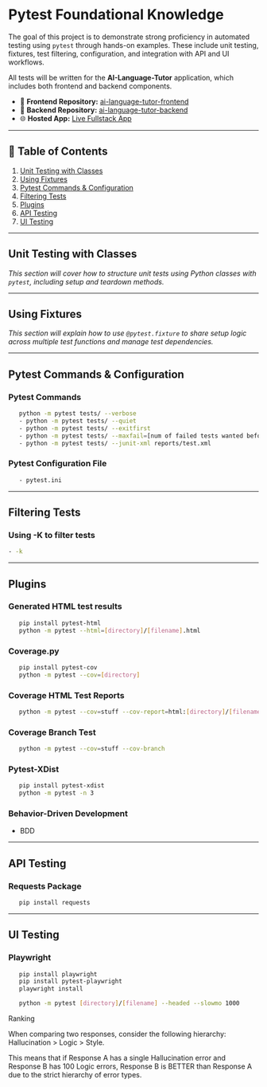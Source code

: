 # Pytest Foundational Knowledge
The goal of this project is to demonstrate strong proficiency in automated testing using `pytest` through hands-on examples. These include unit testing, fixtures, test filtering, configuration, and integration with API and UI workflows.

All tests will be written for the **AI-Language-Tutor** application, which includes both frontend and backend components.

- 🔗 **Frontend Repository:** [ai-language-tutor-frontend](https://github.com/bryan-melo/ai-language-tutor-frontend)  
- 🔗 **Backend Repository:** [ai-language-tutor-backend](https://github.com/bryan-melo/ai-language-tutor-backend)  
- 🌐 **Hosted App:** [Live Fullstack App](https://ai-language-tutor-frontend-sable.vercel.app/)

---

## 📘 Table of Contents

1. [Unit Testing with Classes](#unit-testing-with-classes)  
2. [Using Fixtures](#using-fixtures)  
3. [Pytest Commands & Configuration](#pytest-commands--configuration)  
4. [Filtering Tests](#filtering-tests)  
5. [Plugins](#plugins)  
6. [API Testing](#api-testing)  
7. [UI Testing](#ui-testing)

---

## Unit Testing with Classes

_This section will cover how to structure unit tests using Python classes with `pytest`, including setup and teardown methods._

---

## Using Fixtures

_This section will explain how to use `@pytest.fixture` to share setup logic across multiple test functions and manage test dependencies._

---

## Pytest Commands & Configuration

### Pytest Commands
```bash
   python -m pytest tests/ --verbose
   - python -m pytest tests/ --quiet 
   - python -m pytest tests/ --exitfirst
   - python -m pytest tests/ --maxfail=[num of failed tests wanted before exiting]
   - python -m pytest tests/ --junit-xml reports/test.xml
```

### Pytest Configuration File
```bash
   - pytest.ini 
```

---

## Filtering Tests

### Using -K to filter tests
```bash
- -k
```

---

## Plugins

### Generated HTML test results
```bash
   pip install pytest-html
   python -m pytest --html=[directory]/[filename].html
```

### Coverage.py
```bash
   pip install pytest-cov
   python -m pytest --cov=[directory]
```

### Coverage HTML Test Reports
```bash
   python -m pytest --cov=stuff --cov-report=html:[directory]/[filename]  
```

### Coverage Branch Test
```bash
   python -m pytest --cov=stuff --cov-branch
```

### Pytest-XDist
```bash
   pip install pytest-xdist
   python -m pytest -n 3
```

### Behavior-Driven Development
- BDD

---

## API Testing

### Requests Package
```bash
   pip install requests
```

---

## UI Testing

### Playwright
```bash
   pip install playwright
   pip install pytest-playwright
   playwright install
```

```bash
   python -m pytest [directory]/[filename] --headed --slowmo 1000
```
   


Ranking

When comparing two responses, consider the following hierarchy: Hallucination > Logic > Style. 

This means that if Response A has a single Hallucination error and Response B has 100 Logic errors, Response B is BETTER than Response A due to the strict hierarchy of error types.